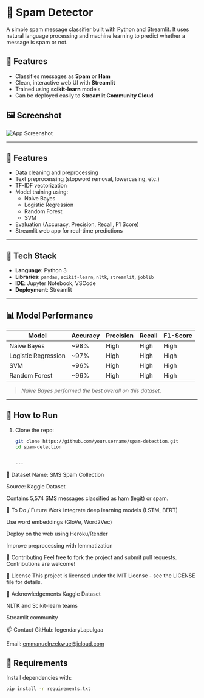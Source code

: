 # 📧 Spam Detector

A simple spam message classifier built with Python and Streamlit. It uses natural language processing and machine learning to predict whether a message is spam or not.

## 🚀 Features


- Classifies messages as **Spam** or **Ham**
- Clean, interactive web UI with **Streamlit**
- Trained using **scikit-learn** models
- Can be deployed easily to **Streamlit Community Cloud**

## 🖼️ Screenshot

![App Screenshot](screenshot.png) <!-- Optional: Add if you have a screenshot -->



---

## 🚀 Features

- Data cleaning and preprocessing
- Text preprocessing (stopword removal, lowercasing, etc.)
- TF-IDF vectorization
- Model training using:
  - Naive Bayes
  - Logistic Regression
  - Random Forest
  - SVM
- Evaluation (Accuracy, Precision, Recall, F1 Score)
- Streamlit web app for real-time predictions

---

## 🔧 Tech Stack

- **Language**: Python 3
- **Libraries**: `pandas`, `scikit-learn`, `nltk`, `streamlit`, `joblib`
- **IDE**: Jupyter Notebook, VSCode
- **Deployment**: Streamlit

---

## 📊 Model Performance

| Model               | Accuracy | Precision | Recall | F1-Score |
|--------------------|----------|-----------|--------|----------|
| Naive Bayes        | ~98%     | High      | High   | High     |
| Logistic Regression| ~97%     | High      | High   | High     |
| SVM                | ~96%     | High      | High   | High     |
| Random Forest      | ~96%     | High      | High   | High     |

> *Naive Bayes performed the best overall on this dataset.*

---

## 🧪 How to Run

1. Clone the repo:
   ```bash
   git clone https://github.com/yourusername/spam-detection.git
   cd spam-detection


   ---

   
📝 Dataset
Name: SMS Spam Collection

Source: Kaggle Dataset

Contains 5,574 SMS messages classified as ham (legit) or spam.

📌 To Do / Future Work
Integrate deep learning models (LSTM, BERT)

Use word embeddings (GloVe, Word2Vec)

Deploy on the web using Heroku/Render

Improve preprocessing with lemmatization

🤝 Contributing
Feel free to fork the project and submit pull requests. Contributions are welcome!

📜 License
This project is licensed under the MIT License - see the LICENSE file for details.

🙌 Acknowledgements
Kaggle Dataset

NLTK and Scikit-learn teams

Streamlit community

📫 Contact
GitHub: legendaryLapulgaa

Email: emmanuelnzekwue@icloud.com



## 🔧 Requirements

Install dependencies with:

```bash
pip install -r requirements.txt
